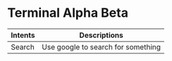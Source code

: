 # Terminal Alpha Beta

| Intents | Descriptions |
|---------|--------------|
| Search  | Use google to search for something |